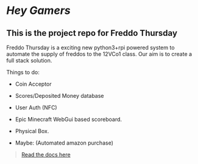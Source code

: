 # ***Hey Gamers*** #
## This is the project repo for **Freddo Thursday** ##

Freddo Thursday is a exciting new python3+rpi powered system to automate the supply of freddos to the 12VCo1 class.
Our aim is to create a full stack solution.

Things to do:

- Coin Acceptor
- Scores/Deposited Money database
- User Auth (NFC)
- Epic Minecraft WebGui based scoreboard.
- Physical Box.

- Maybe: (Automated amazon purchase)


> [Read the docs here](docs/README.md)
